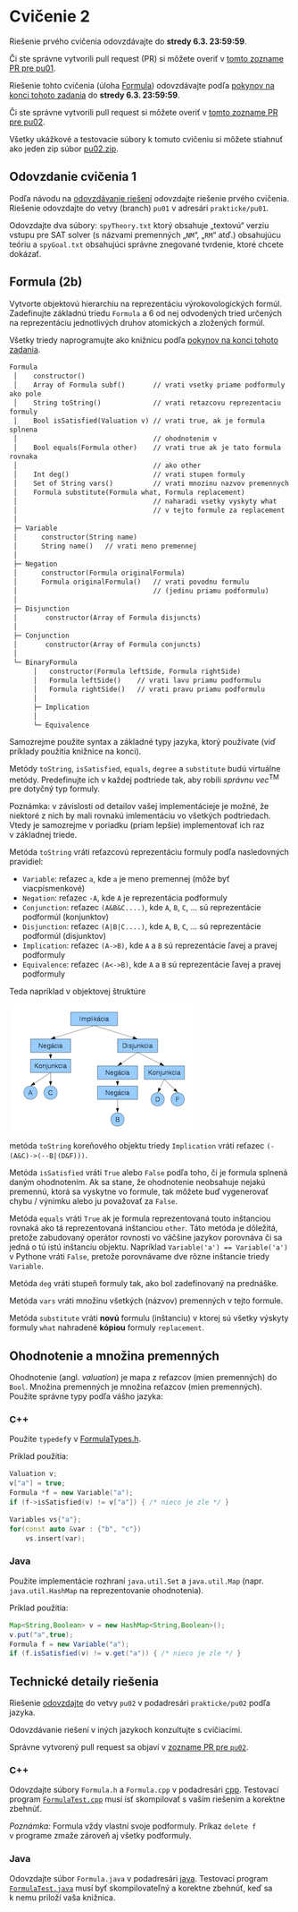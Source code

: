 Cvičenie 2
==========

Riešenie prvého cvičenia odovzdávajte do **stredy 6.3. 23:59:59**.

Či ste správne vytvorili pull request (PR) si môžete overiť
v [tomto zozname PR pre pu01](https://github.com/pulls?utf8=%E2%9C%93&q=is%3Aopen+is%3Apr+user%3AFMFI-UK-1-AIN-412+base%3Apu01).

Riešenie tohto cvičenia (úloha [Formula](#formula-2b)) odovzdávajte
podľa [pokynov na konci tohoto zadania](#technické-detaily-riešenia)
do **stredy 6.3. 23:59:59**.

Či ste správne vytvorili pull request si môžete overiť
v [tomto zozname PR pre pu02](https://github.com/pulls?utf8=%E2%9C%93&q=is%3Aopen+is%3Apr+user%3AFMFI-UK-1-AIN-412+base%3Apu02).

Všetky ukážkové a testovacie súbory k tomuto cvičeniu si môžete stiahnuť
ako jeden zip súbor
[pu02.zip](https://github.com/FMFI-UK-1-AIN-412/lpi/archive/pu02.zip).

## Odovzdanie cvičenia 1

Podľa návodu na [odovzdávanie riešení](../../docs/odovzdavanie.md) odovzdajte
riešenie prvého cvičenia. Riešenie odovzdajte do vetvy (branch) `pu01`
v adresári `prakticke/pu01`.

Odovzdajte dva súbory: `spyTheory.txt` ktorý obsahuje „textovú“ verziu vstupu pre SAT solver
(s názvami premenných „`NM`“, „`RM`“ atď.) obsahujúcu teóriu a `spyGoal.txt` obsahujúci 
správne znegované tvrdenie, ktoré chcete dokázať.

## Formula (2b)

Vytvorte objektovú hierarchiu na reprezentáciu výrokovologických formúl.
Zadefinujte základnú triedu `Formula` a 6 od nej odvodených tried určených
na reprezentáciu jednotlivých druhov atomických a zložených formúl.

Všetky triedy naprogramujte ako knižnicu podľa
[pokynov na konci tohoto zadania](#technické-detaily-riešenia).

```
Formula
 │    constructor()
 │    Array of Formula subf()       // vrati vsetky priame podformuly ako pole
 │    String toString()             // vrati retazcovu reprezentaciu formuly
 │    Bool isSatisfied(Valuation v) // vrati true, ak je formula splnena
 │                                  // ohodnotenim v
 │    Bool equals(Formula other)    // vrati true ak je tato formula rovnaka
 │                                  // ako other
 │    Int deg()                     // vrati stupen formuly
 │    Set of String vars()          // vrati mnozinu nazvov premennych
 │    Formula substitute(Formula what, Formula replacement)
 │                                  // naharadi vsetky vyskyty what
 │                                  // v tejto formule za replacement
 │
 ├─ Variable
 │      constructor(String name)
 │      String name()   // vrati meno premennej
 │
 ├─ Negation
 │      constructor(Formula originalFormula)
 │      Formula originalFormula()   // vrati povodnu formulu
 │                                  // (jedinu priamu podformulu)
 │
 ├─ Disjunction
 │       constructor(Array of Formula disjuncts)
 │
 ├─ Conjunction
 │       constructor(Array of Formula conjuncts)
 │
 └─ BinaryFormula
      │   constructor(Formula leftSide, Formula rightSide)
      │   Formula leftSide()    // vrati lavu priamu podformulu
      │   Formula rightSide()   // vrati pravu priamu podformulu
      │
      ├─ Implication
      │
      └─ Equivalence
```
Samozrejme použite syntax a základné typy jazyka, ktorý používate (viď
príklady použitia knižnice na konci).

Metódy `toString`, `isSatisfied`, `equals`, `degree` a `substitute` budú
virtuálne metódy. Predefinujte ich v každej podtriede tak, aby robili *správnu
vec*<sup>TM</sup> pre dotyčný typ formuly.

Poznámka: v závislosti od detailov vašej implementácieje je možné, že niektoré
z nich by mali rovnakú imlementáciu vo všetkých podtriedach. Vtedy je samozrejme
v poriadku (priam lepšie) implementovať ich raz v základnej triede.

Metóda `toString` vráti reťazcovú reprezentáciu formuly podľa nasledovných
pravidiel:
- `Variable`: reťazec `a`, kde `a` je meno premennej (môže byť
  viacpísmenkové)
- `Negation`: reťazec `-A`, kde `A` je reprezentácia podformuly
- `Conjunction`:  reťazec `(A&B&C....)`, kde `A`, `B`, `C`, ... sú
  reprezentácie podformúl (konjunktov)
- `Disjunction`:  reťazec `(A|B|C....)`, kde `A`, `B`, `C`, ... sú
  reprezentácie podformúl (disjunktov)
- `Implication`:  reťazec `(A->B)`, kde `A` a `B` sú reprezentácie
  ľavej a pravej podformuly
- `Equivalence`: reťazec `(A<->B)`, kde `A` a `B` sú reprezentácie
  ľavej a pravej podformuly

Teda napríklad v objektovej štruktúre

![GitHub branch](../../images/formula.png)

metóda `toString` koreňového objektu triedy `Implication` vráti reťazec
`(-(A&C)->(--B|(D&F)))`.

Metóda `isSatisfied` vráti `True` alebo `False` podľa toho, či je formula splnená
daným ohodnotením. Ak sa stane, že ohodnotenie neobsahuje nejakú
premennú, ktorá sa vyskytne vo formule, tak môžete buď vygenerovať chybu /
výnimku alebo ju považovať za `False`.

Metóda `equals` vráti `True` ak je formula reprezentovaná touto inštanciou
rovnaká ako tá reprezentovaná inštanciou `other`. Táto metóda je dôležitá,
pretože zabudovaný operátor rovnosti vo väčšine jazykov porovnáva či sa jedná o
tú istú inštanciu objektu. Napríklad `Variable('a') == Variable('a')` v Pythone
vráti `False`, pretože porovnávame dve rôzne inštancie triedy `Variable`.

Metóda `deg` vráti stupeň formuly tak, ako bol zadefinovaný na prednáške.

Metóda `vars` vráti množinu všetkých (názvov) premenných v tejto formule.

Metóda `substitute` vráti **novú** formulu (inštanciu) v ktorej sú všetky výskyty
formuly `what` nahradené **kópiou** formuly `replacement`.

## Ohodnotenie a množina premenných
Ohodnotenie (angl. <i>valuation</i>) je mapa z reťazcov (mien premenných)
do `Bool`. Množina premenných je množina reťazcov (mien premenných).
Použite správne typy podľa vášho jazyka:

### C++
Použite `typedef`y v [FormulaTypes.h](cpp/FormulaTypes.h).

Príklad použitia:
```c++
Valuation v;
v["a"] = true;
Formula *f = new Variable("a");
if (f->isSatisfied(v) != v["a"]) { /* nieco je zle */ }
```
```c++
Variables vs{"a"};
for(const auto &var : {"b", "c"})
	vs.insert(var);
```

### Java
Použite implementácie rozhraní `java.util.Set` a `java.util.Map` (napr. `java.util.HashMap`
na reprezentovanie ohodnotenia).

Príklad použitia:
```java
Map<String,Boolean> v = new HashMap<String,Boolean>();
v.put("a",true);
Formula f = new Variable("a");
if (f.isSatisfied(v) != v.get("a")) { /* nieco je zle */ }
```

## Technické detaily riešenia

Riešenie [odovzdajte](../../docs/odovzdavanie.md) do vetvy `pu02` v podadresári
`prakticke/pu02` podľa jazyka.

Odovzdávanie riešení v iných jazykoch konzultujte s cvičiacimi.

Správne vytvorený pull request sa objaví
v [zozname PR pre `pu02`](https://github.com/pulls?utf8=%E2%9C%93&q=is%3Aopen+is%3Apr+user%3AFMFI-UK-1-AIN-412+base%3Apu02).

### C++
Odovzdajte súbory `Formula.h` a `Formula.cpp` v podadresári [cpp](cpp/).
Testovací program [`FormulaTest.cpp`](cpp/FormulaTest.cpp) musí ísť skompilovať
s vaším riešením a korektne zbehnúť.

*Poznámka:* Formula vždy vlastní svoje podformuly. Príkaz `delete f`
v programe zmaže zároveň aj všetky podformuly.

### Java
Odovzdajte súbor `Formula.java` v podadresári [java](java/).
Testovací program [`FormulaTest.java`](java/FormulaTest.java) musí byť skompilovateľný
a korektne zbehnúť, keď sa k nemu priloží vaša knižnica.
